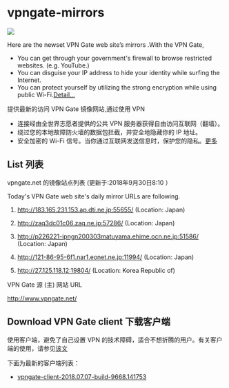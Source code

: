 vpngate-mirrors
===============

![](http://i1288.photobucket.com/albums/b484/waylau/vpn-top_zps08e8f3c2.jpg)

Here are the newset VPN Gate web site’s mirrors .With the VPN Gate,

* You can get through your government's firewall to browse restricted websites. (e.g. YouTube.)
* You can disguise your IP address to hide your identity while surfing the Internet.
* You can protect yourself by utilizing the strong encryption while using public Wi-Fi.[Detail...](https://waylau.com/about-vpngate/)

提供最新的访问 VPN Gate 镜像网站,通过使用 VPN 

* 连接经由全世界志愿者提供的公共 VPN 服务器获得自由访问互联网（翻墙）。
* 绕过您的本地故障防火墙的数据包拦截，并安全地隐藏你的 IP 地址。
* 安全加密的 Wi-Fi 信号。当你通过互联网发送信息时，保护您的隐私。[更多](https://waylau.com/about-vpngate/)

## List 列表


vpngate.net 的镜像站点列表 (更新于:2018年9月30日8:10 ）
 
Today's VPN Gate web site's daily mirror URLs are following.

1. http://183.165.231.153.ap.dti.ne.jp:55655/
   (Location: Japan)

2. http://zaq3dc01c06.zaq.ne.jp:57286/
   (Location: Japan)

3. http://p226221-ipngn200303matuyama.ehime.ocn.ne.jp:51586/
   (Location: Japan)

4. http://121-86-95-6f1.nar1.eonet.ne.jp:11994/
   (Location: Japan)

5. http://27.125.118.12:19804/
   (Location: Korea Republic of)

VPN Gate 源 (主) 网站 URL

http://www.vpngate.net/

## Download VPN Gate client 下载客户端

使用客户端，避免了自己设置 VPN 的技术障碍，适合不想折腾的用户。有关客户端的使用，请参见[该文](http://www.waylau.com/about-vpngate/)

下面为最新的客户端列表：

* [vpngate-client-2018.07.07-build-9668.141753](https://pan.baidu.com/s/1e5oz1afLHGWmmD2YQyqmEA)


